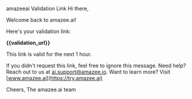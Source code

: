 amazeeai Validation Link
Hi there,

Welcome back to amazee.ai!

Here's your validation link:

**{{validation_url}}**

This link is valid for the next 1 hour.

If you didn't request this link, feel free to ignore this message.
Need help? Reach out to us at [ai.support@amazee.io](mailto:ai.support@amazee.io).
Want to learn more? Visit [www.amazee.ai](https://try.amazee.ai)

Cheers,
The amazee.ai team
